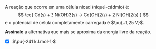 A reação que ocorre em uma célula nicad (níquel-cádmio) é:
$$
    \ce{ Cd(s) + 2 Ni(OH)3(s) -> Cd(OH)2(s) + 2 Ni(OH)2(s) }
$$
e o potencial de célula completamente carregada é $\pu{+1,25 V}$.

**Assinale** a alternativa que mais se aproxima da energia livre da reação.

- [x] $\pu{-241 kJ.mol-1}$

